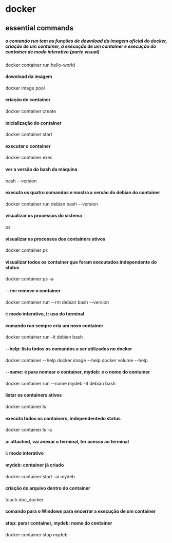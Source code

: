 # docker

## essential commands

##### o comando run tem as funções de download da imagem oficial do docker, criação de um container, a execução de um container e execução do container de modo interativo (parte visual)
docker container run hello-world

#### download da imagem
docker image pool

#### criação do container
docker container create

#### inicialização do container
docker container start

#### executar o container
docker container exec

#### ver a versão do bash da máquina
bash --version

#### executa os quatro comandos e mostra a versão do debian do container
docker container run debian bash --version

#### visualizar os processos do sistema
ps

#### visualizar os processos dos containers ativos
docker container ps

#### visualizar todos os container que foram executados independente do status
docker container ps -a

#### --rm: remove o container
docker container run --rm debian bash --version

#### i: modo interativo, t: uso do terminal
#### comando run sempre cria um novo container
docker container run -it debian bash

#### --help: lista todos os comandos a ser utilizados no docker
docker container --help
docker image --help
docker volume --help

####  --name: é para nomear o container, mydeb: é o nome do container
docker container run --name mydeb -it debian bash

#### listar os containers ativos
docker container ls

#### executa todos os containers, independentedo status
docker container ls -a

#### a: attached, vai anexar o terminal, ter acesso ao terminal
#### i: modo interativo
#### mydeb: container já criado
docker container start -ai mydeb

#### criação do arquivo dentro do container
touch doc_docker

#### comando para o Windows para encerrar a execução de um container
#### stop: parar container, mydeb: nome do container
docker container stop mydeb
